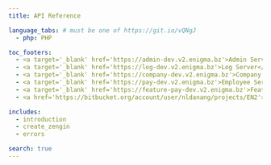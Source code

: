 ```yaml
---
title: API Reference

language_tabs: # must be one of https://git.io/vQNgJ
  - php: PHP

toc_footers:
  - <a target='_blank' href='https://admin-dev.v2.enigma.bz'>Admin Server</a>
  - <a target='_blank' href='https://log-dev.v2.enigma.bz'>Log Server</a>
  - <a target='_blank' href='https://company-dev.v2.enigma.bz'>Company Server</a>
  - <a target='_blank' href='https://pay-dev.v2.enigma.bz'>Employee Server</a>
  - <a target='_blank' href='https://feature-pay-dev.v2.enigma.bz'>FeaturePhone Server</a>
  - <a href='https://bitbucket.org/account/user/nldanang/projects/EN2'>Enigma Bitbucket</a>

includes:
  - introduction
  - create_zengin
  - errors

search: true
---
```

